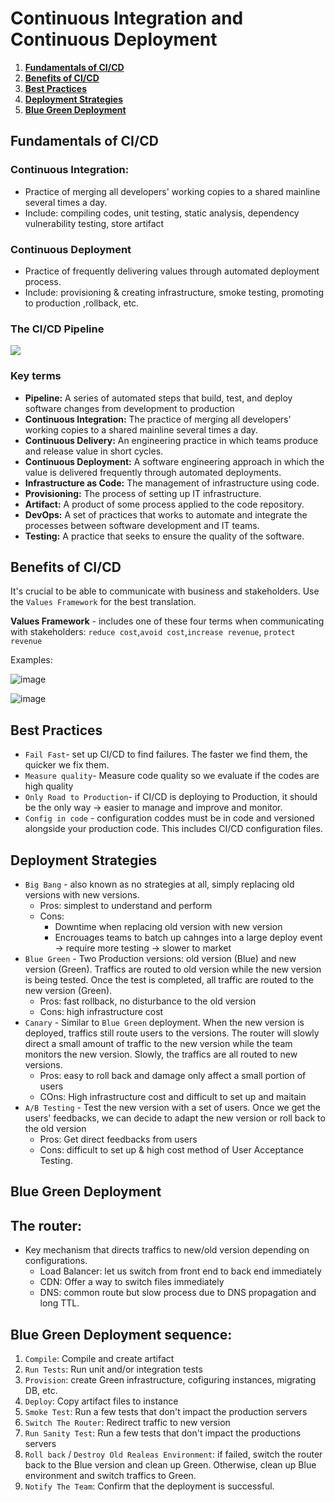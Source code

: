 # Continuous Integration and Continuous Deployment

1. **[Fundamentals of CI/CD](#fundamentals-of-ci/cd)**
2. **[Benefits of CI/CD](#benefits-of-ci/cd)**
3. **[Best Practices](#best-practices)**
4. **[Deployment Strategies](#deployment-strategies)**
5. **[Blue Green Deployment](#blue-green)**

## <a id="fundamentals-of-ci/cd"></a>Fundamentals of CI/CD
### Continuous Integration:
- Practice of merging all developers' working copies to a shared mainline several times a day.
- Include: compiling codes, unit testing, static analysis, dependency vulnerability testing, store artifact

### Continuous Deployment
- Practice of frequently delivering values through automated deployment process.
- Include: provisioning & creating infrastructure, smoke testing, promoting to production ,rollback, etc.

### The CI/CD Pipeline

![](https://video.udacity-data.com/topher/2020/July/5f0c9a06_screen-shot-2020-07-13-at-10.26.22-am/screen-shot-2020-07-13-at-10.26.22-am.png)

### Key terms
- **Pipeline:** A series of automated steps that build, test, and deploy software changes from development to production
- **Continuous Integration:** The practice of merging all developers' working copies to a shared mainline several times a day.
- **Continuous Delivery:** An engineering practice in which teams produce and release value in short cycles.
- **Continuous Deployment:** A software engineering approach in which the value is delivered frequently through automated deployments.
- **Infrastructure as Code:** The management of infrastructure using code.
- **Provisioning:** The process of setting up IT infrastructure.
- **Artifact:** A product of some process applied to the code repository.
- **DevOps:** A set of practices that works to automate and integrate the processes between software development and IT teams.
- **Testing:** A practice that seeks to ensure the quality of the software.

## <a id="benefits-of-ci/cd"></a>Benefits of CI/CD
It's crucial to be able to communicate with business and stakeholders. Use the `Values Framework` for the best translation.

**Values Framework** - includes one of these four terms when communicating with stakeholders: `reduce cost`,`avoid cost`,`increase revenue`, `protect revenue`

Examples:

![image](https://github.com/user-attachments/assets/d79fc0a6-bacd-4bc4-9622-c95417126398)

![image](https://github.com/user-attachments/assets/921158b1-a625-48f0-b0a7-e42810809816)

## <a id="best-practices"></a>Best Practices
- `Fail Fast`- set up CI/CD to find failures. The faster we find them, the quicker we fix them.
- `Measure quality`- Measure code quality so we evaluate if the codes are high quality
- `Only Road to Production`- if CI/CD is deploying to Production, it should be the only way -> easier to manage and improve and monitor.
- `Config in code` - configuration coddes must be in code and versioned alongside your production code. This includes CI/CD configuration files.


## <a id="deployment-strategies"></a>Deployment Strategies
- `Big Bang` - also known as no strategies at all, simply replacing old versions with new versions.
  - Pros: simplest to understand and perform
  - Cons:
      - Downtime when replacing old version with new version
      - Encrouages teams to batch up cahnges into a large deploy event -> require more testing -> slower to market
- `Blue Green` - Two Production versions: old version (Blue) and new version (Green). Traffics are routed to old version while the new version is being tested. Once the test is completed, all traffic are routed to the new version (Green).
  - Pros: fast rollback, no disturbance to the old version
  - Cons: high infrastructure cost
- `Canary` - Similar to `Blue Green` deployment. When the new version is deployed, traffics still route users to the versions. The router will slowly direct a small amount of traffic to the new version while the team monitors the new version. Slowly, the traffics are all routed to new versions.
  - Pros: easy to roll back and damage only affect a small portion of users
  - COns: High infrastructure cost and difficult to set up and maitain
- `A/B Testing` - Test the new version with a set of users. Once we get the users' feedbacks, we can decide to adapt the new version or roll back to the old version
  - Pros: Get direct feedbacks from users
  - Cons: difficult to set up & high cost method of User Acceptance Testing.

## <a id="blue-green"></a>Blue Green Deployment
## The router: 
- Key mechanism that directs traffics to new/old version depending on configurations.
    - Load Balancer: let us switch from front end to back end immediately
    - CDN: Offer a way to switch files immediately
    - DNS: common route but slow process due to DNS propagation and long TTL.
## Blue Green Deployment sequence:
1. `Compile`: Compile and create artifact
2. `Run Tests`: Run unit and/or integration tests
3. `Provision`: create Green infrastructure, cofiguring instances, migrating DB, etc.
4. `Deploy`: Copy artifact files to instance
5. `Smoke Test`: Run a few tests that don't impact the production servers
6. `Switch The Router`: Redirect traffic to new version
7. `Run Sanity Test`: Run a few tests that don't impact the productions servers
8. `Roll back` / `Destroy Old Realeas Environment`: if failed, switch the router back to the Blue version and clean up Green. Otherwise, clean up Blue environment and switch traffics to Green.
9. `Notify The Team`: Confirm that the deployment is successful.
